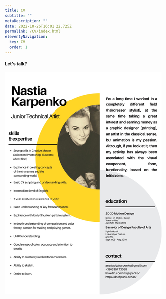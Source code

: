 ```yaml
---
title: CV
subtitle: ""
metaDescription: ""
date: 2022-10-26T16:01:22.725Z
permalink: /CV/index.html
eleventyNavigation:
  key: CV
  order: 1
---
```

#### Let's talk?

![RESUME](/src/assets/img/01614453-1c41-4a7c-b90b-6734e2edb2e9.jpeg "My CV")
